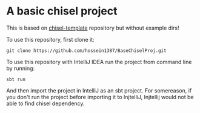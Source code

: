 # A basic chisel project

This is based on [chisel-template](https://github.com/ucb-bar/chisel-template) repository but without example dirs!

To use this repository, first clone it:

    git clone https://github.com/hossein1387/BaseChiselProj.git

To use this repository with IntelliJ IDEA run the project from command line by running:

    sbt run

And then import the project in IntelliJ as an sbt project. For somereason, if you don't run the project before importing it to InjtelliJ, Injtellij would not be able to find chisel dependency.